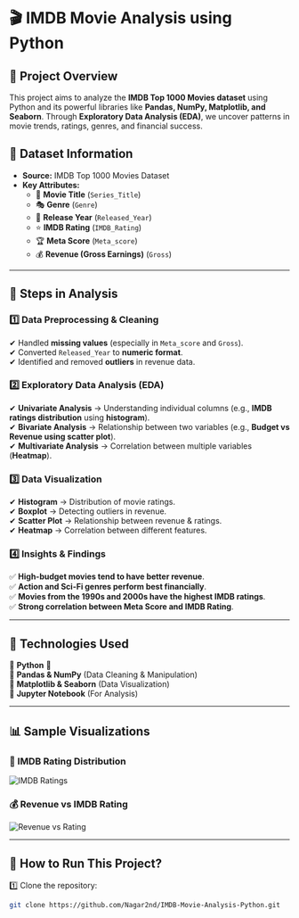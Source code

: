 # 🎬 IMDB Movie Analysis using Python  

## 📌 Project Overview  
This project aims to analyze the **IMDB Top 1000 Movies dataset** using Python and its powerful libraries like **Pandas, NumPy, Matplotlib, and Seaborn**. Through **Exploratory Data Analysis (EDA)**, we uncover patterns in movie trends, ratings, genres, and financial success.  

## 📂 Dataset Information  
- **Source:** IMDB Top 1000 Movies Dataset  
- **Key Attributes:**  
  - 🎥 **Movie Title** (`Series_Title`)  
  - 🎭 **Genre** (`Genre`)  
  - 📆 **Release Year** (`Released_Year`)  
  - ⭐ **IMDB Rating** (`IMDB_Rating`)  
  - 🏆 **Meta Score** (`Meta_score`)  
  - 💰 **Revenue (Gross Earnings)** (`Gross`)  

---

## 🚀 Steps in Analysis  

### 1️⃣ Data Preprocessing & Cleaning  
✔ Handled **missing values** (especially in `Meta_score` and `Gross`).  
✔ Converted `Released_Year` to **numeric format**.  
✔ Identified and removed **outliers** in revenue data.  

### 2️⃣ Exploratory Data Analysis (EDA)  
✔ **Univariate Analysis** → Understanding individual columns (e.g., **IMDB ratings distribution** using **histogram**).  
✔ **Bivariate Analysis** → Relationship between two variables (e.g., **Budget vs Revenue using scatter plot**).  
✔ **Multivariate Analysis** → Correlation between multiple variables (**Heatmap**).  

### 3️⃣ Data Visualization  
✔ **Histogram** → Distribution of movie ratings.  
✔ **Boxplot** → Detecting outliers in revenue.  
✔ **Scatter Plot** → Relationship between revenue & ratings.  
✔ **Heatmap** → Correlation between different features.  

### 4️⃣ Insights & Findings  
✅ **High-budget movies tend to have better revenue**.  
✅ **Action and Sci-Fi genres perform best financially**.  
✅ **Movies from the 1990s and 2000s have the highest IMDB ratings**.  
✅ **Strong correlation between Meta Score and IMDB Rating**.  

---

## 📌 Technologies Used  
🔹 **Python** 🐍  
🔹 **Pandas & NumPy** (Data Cleaning & Manipulation)  
🔹 **Matplotlib & Seaborn** (Data Visualization)  
🔹 **Jupyter Notebook** (For Analysis)  

---

## 📊 Sample Visualizations  
### 🎥 IMDB Rating Distribution  
![IMDB Ratings](https://github.com/Nagar2nd/IMDB-Movie-Analysis-Python/blob/main/images/imdb_rating_distribution.png)  

### 💰 Revenue vs IMDB Rating  
![Revenue vs Rating](https://github.com/Nagar2nd/IMDB-Movie-Analysis-Python/blob/main/images/revenue_vs_rating.png)  

---

## 📎 How to Run This Project?  
1️⃣ Clone the repository:  
   ```bash
   git clone https://github.com/Nagar2nd/IMDB-Movie-Analysis-Python.git
